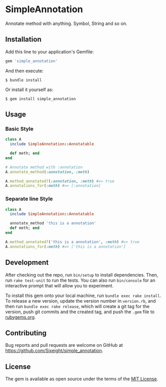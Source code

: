 # SimpleAnnotation

Annotate method with anything. Symbol, String and so on.

## Installation

Add this line to your application's Gemfile:

```ruby
gem 'simple_annotation'
```

And then execute:

    $ bundle install

Or install it yourself as:

    $ gem install simple_annotation

## Usage

### Basic Style

```ruby
class A
  include SimpleAnnotation::Annotatable

  def meth; end
end

# Annotate method with :annotation
A.annotate_method(:annotation, :meth)

A.method_annotated?(:annotation, :meth) #=> true
A.annotations_for(:meth) #=> [:annotation]
```

### Separate line Style

```ruby
class A
  include SimpleAnnotation::Annotatable

  annotate_method 'this is a annotation'
  def meth; end
end

A.method_annotated?('this is a annotation', :meth) #=> true
A.annotations_for(:meth) #=> ['this is a annotation']
```

## Development

After checking out the repo, run `bin/setup` to install dependencies. Then, run `rake test-unit` to run the tests. You can also run `bin/console` for an interactive prompt that will allow you to experiment.

To install this gem onto your local machine, run `bundle exec rake install`. To release a new version, update the version number in `version.rb`, and then run `bundle exec rake release`, which will create a git tag for the version, push git commits and the created tag, and push the `.gem` file to [rubygems.org](https://rubygems.org).

## Contributing

Bug reports and pull requests are welcome on GitHub at https://github.com/Sixeight/simple_annotation.

## License

The gem is available as open source under the terms of the [MIT License](https://opensource.org/licenses/MIT).
